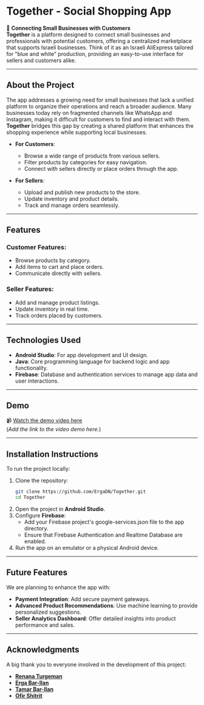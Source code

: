 # **Together - Social Shopping App**

🌟 **Connecting Small Businesses with Customers**  
**Together** is a platform designed to connect small businesses and professionals with potential customers, offering a centralized marketplace that supports Israeli businesses. Think of it as an Israeli AliExpress tailored for "blue and white" production, providing an easy-to-use interface for sellers and customers alike.  

---

## **About the Project**

The app addresses a growing need for small businesses that lack a unified platform to organize their operations and reach a broader audience. Many businesses today rely on fragmented channels like WhatsApp and Instagram, making it difficult for customers to find and interact with them. **Together** bridges this gap by creating a shared platform that enhances the shopping experience while supporting local businesses.

- **For Customers**:  
  - Browse a wide range of products from various sellers.  
  - Filter products by categories for easy navigation.  
  - Connect with sellers directly or place orders through the app.

- **For Sellers**:  
  - Upload and publish new products to the store.  
  - Update inventory and product details.  
  - Track and manage orders seamlessly.

---

## **Features**

### Customer Features:
- Browse products by category.
- Add items to cart and place orders.
- Communicate directly with sellers.

### Seller Features:
- Add and manage product listings.
- Update inventory in real time.
- Track orders placed by customers.

---

## **Technologies Used**

- **Android Studio**: For app development and UI design.  
- **Java**: Core programming language for backend logic and app functionality.  
- **Firebase**: Database and authentication services to manage app data and user interactions.  

---

## **Demo**

📹 [Watch the demo video here](###)  
(*Add the link to the video demo here.*)

---

## **Installation Instructions**

To run the project locally:

1. Clone the repository:  
   ```bash
   git clone https://github.com/ErgaDN/Together.git
   cd Together
   ```
2. Open the project in **Android Studio**.
3. Configure **Firebase**:
   - Add your Firebase project's google-services.json file to the app directory.
   - Ensure that Firebase Authentication and Realtime Database are enabled.
4. Run the app on an emulator or a physical Android device.

---

## **Future Features**

We are planning to enhance the app with:

- **Payment Integration**: Add secure payment gateways.
- **Advanced Product Recommendations**: Use machine learning to provide personalized suggestions.
- **Seller Analytics Dashboard**: Offer detailed insights into product performance and sales.

---

## **Acknowledgments**

A big thank you to everyone involved in the development of this project:

- **[Renana Turgeman](https://github.com/RenanaTurgeman)**
- **[Erga Bar-Ilan](https://github.com/ErgaDN)**
- **[Tamar Bar-Ilan](https://github.com/TamarBarIlan)**
- **[Ofir Shitrit](https://github.com/ofirshitrit)**
